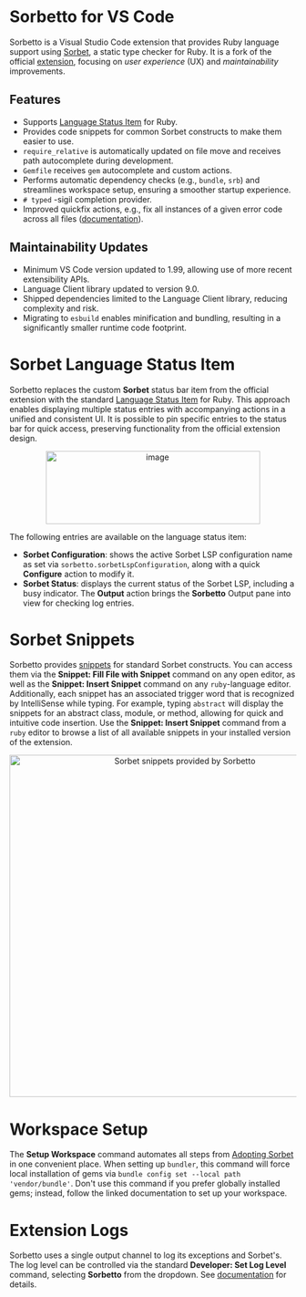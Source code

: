 # Sorbetto for VS Code
Sorbetto is a Visual Studio Code extension that provides Ruby language support using [Sorbet](https://github.com/sorbet/sorbet), a static type checker for Ruby. It is a fork of the official [extension](https://github.com/sorbet/sorbet/tree/master/vscode_extension), focusing on *user experience* (UX) and *maintainability* improvements.

## Features
- Supports [Language Status Item](https://code.visualstudio.com/api/references/vscode-api#LanguageStatusItem) for Ruby.
- Provides code snippets for common Sorbet constructs to make them easier to use.
- `require_relative` is automatically updated on file move and receives path autocomplete during development.
- `Gemfile` receives `gem` autocomplete and custom actions.
- Performs automatic dependency checks (e.g., `bundle`, `srb`) and streamlines workspace setup, ensuring a smoother startup experience.
- `# typed` -sigil completion provider.
- Improved quickfix actions, e.g., fix all instances of a given error code across all files ([documentation](https://sorbet.org/docs/cli#limiting-autocorrect-suggestions)).

## Maintainability Updates
- Minimum VS Code version updated to 1.99, allowing use of more recent extensibility APIs.
- Language Client library updated to version 9.0.
- Shipped dependencies limited to the Language Client library, reducing complexity and risk.
- Migrating to `esbuild` enables minification and bundling, resulting in a significantly smaller runtime code footprint.

# Sorbet Language Status Item
Sorbetto replaces the custom **Sorbet** status bar item from the official extension with the standard [Language Status Item](https://code.visualstudio.com/api/references/vscode-api#LanguageStatusItem) for Ruby. This approach enables displaying multiple status entries with accompanying actions in a unified and consistent UI. It is possible to pin specific entries to the status bar for quick access, preserving functionality from the official extension design.

<p align=center>
  <img width="376" height="128" alt="image" src="https://github.com/user-attachments/assets/5ca5466e-bacd-41a6-a5f9-07fdfd7051e5" alt="Ruby Language Item with Sorbetto entries and statusbar-pinned Status item with Sorbet in Idle state target Stable configuration" />
</p>

The following entries are available on the language status item:
- **Sorbet Configuration**: shows the active Sorbet LSP configuration name as set via `sorbetto.sorbetLspConfiguration`, along with a quick **Configure** action to modify it.
- **Sorbet Status**: displays the current status of the Sorbet LSP, including a busy indicator. The **Output** action brings the **Sorbetto** Output pane into view for checking log entries.

# Sorbet Snippets
Sorbetto provides [snippets](https://code.visualstudio.com/docs/editing/userdefinedsnippets) for standard Sorbet constructs. You can access them via the **Snippet: Fill File with Snippet** command on any open editor, as well as the **Snippet: Insert Snippet** command on any `ruby`-language editor. Additionally, each snippet has an associated trigger word that is recognized by IntelliSense while typing. For example, typing `abstract` will display the snippets for an abstract class, module, or method, allowing for quick and intuitive code insertion. Use the **Snippet: Insert Snippet** command from a `ruby` editor to browse a list of all available snippets in your installed version of the extension.

<p align=center>
  <img width=600 src="https://github.com/user-attachments/assets/d03241d1-7f83-4485-a59c-be38264e18c0" alt="Sorbet snippets provided by Sorbetto" />
</p>

# Workspace Setup
The **Setup Workspace** command automates all steps from [Adopting Sorbet](https://sorbet.org/docs/adopting) in one convenient place. When setting up `bundler`, this command will force local installation of gems via `bundle config set --local path 'vendor/bundle'`. Don't use this command if you prefer globally installed gems; instead, follow the linked documentation to set up your workspace.

# Extension Logs
Sorbetto uses a single output channel to log its exceptions and Sorbet's. The log level can be controlled via the standard **Developer: Set Log Level** command, selecting **Sorbetto** from the dropdown. See [documentation](https://code.visualstudio.com/updates/v1_73#_setting-log-level-per-output-channel) for details.

